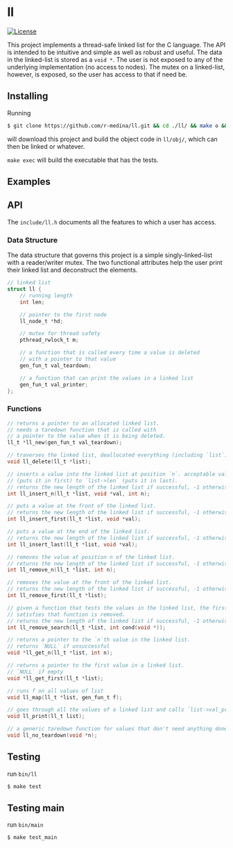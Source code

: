 # ll

[![License](https://img.shields.io/badge/license-MIT-blue.svg?style=flat)](https://github.com/r-medina/ll/blob/master/LICENSE) 

This project implements a thread-safe linked list for the C language. The API is intended
to be intuitive and simple as well as robust and useful. The data in the linked-list is
stored as a `void *`. The user is not exposed to any of the underlying implementation (no
access to nodes). The mutex on a linked-list, however, is exposed, so the user has access
to that if need be.

## Installing

Running

```bash
$ git clone https://github.com/r-medina/ll.git && cd ./ll/ && make o && cd ..
```

will download this project and build the object code in `ll/obj/`, which can then be
linked or whatever.

`make exec` will build the executable that has the tests.

## Examples

## API

The `include/ll.h` documents all the features to which a user has access.

### Data Structure

The data structure that governs this project is a simple singly-linked-list with a
reader/writer mutex. The two functional attributes help the user print their linked list
and deconstruct the elements.

```c
// linked list
struct ll {
    // running length
    int len;

    // pointer to the first node
    ll_node_t *hd;

    // mutex for thread safety
    pthread_rwlock_t m;

    // a function that is called every time a value is deleted
    // with a pointer to that value
    gen_fun_t val_teardown;

    // a function that can print the values in a linked list
    gen_fun_t val_printer;
};
```

### Functions

```c
// returns a pointer to an allocated linked list.
// needs a taredown function that is called with
// a pointer to the value when it is being deleted.
ll_t *ll_new(gen_fun_t val_teardown);

// traverses the linked list, deallocated everything (including `list`)
void ll_delete(ll_t *list);

// inserts a value into the linked list at position `n`. acceptable values for n are `0`
// (puts it in first) to `list->len` (puts it in last).
// returns the new length of the linked list if successful, -1 otherwise
int ll_insert_n(ll_t *list, void *val, int n);

// puts a value at the front of the linked list.
// returns the new length of the linked list if successful, -1 otherwise
int ll_insert_first(ll_t *list, void *val);

// puts a value at the end of the linked list.
// returns the new length of the linked list if successful, -1 otherwise
int ll_insert_last(ll_t *list, void *val);

// removes the value at position n of the linked list.
// returns the new length of the linked list if successful, -1 otherwise
int ll_remove_n(ll_t *list, int n);

// removes the value at the front of the linked list.
// returns the new length of the linked list if successful, -1 otherwise
int ll_remove_first(ll_t *list);

// given a function that tests the values in the linked list, the first element that
// satisfies that function is removed.
// returns the new length of the linked list if successful, -1 otherwise
int ll_remove_search(ll_t *list, int cond(void *));

// returns a pointer to the `n`th value in the linked list.
// returns `NULL` if unsuccessful
void *ll_get_n(ll_t *list, int n);

// returns a pointer to the first value in a linked list.
// `NULL` if empty
void *ll_get_first(ll_t *list);

// runs f on all values of list
void ll_map(ll_t *list, gen_fun_t f);

// goes through all the values of a linked list and calls `list->val_printer` on them
void ll_print(ll_t list);

// a generic taredown function for values that don't need anything done
void ll_no_teardown(void *n);
```

## Testing

run `bin/ll`

```bash
$ make test
```

## Testing main

run `bin/main`

```bash
$ make test_main
```

